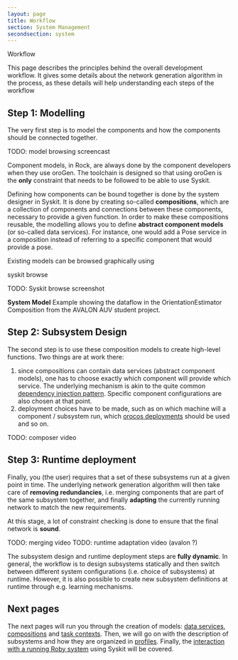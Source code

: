 ```yaml
---
layout: page
title: Workflow
section: System Management
secondsection: system
---
```

<div class="content2">
<div class="content2-pagetitle">Workflow</div>
<div class="content2-container line-box">
<div class="content2-container-1col">



<p>This page describes the principles behind the overall development workflow. It
gives some details about the network generation algorithm in the process, as
these details will help understanding each steps of the workflow</p>

<h2 id="step-1-modelling">Step 1: Modelling</h2>
<p>The very first step is to model the components and how the components should be
connected together.</p>

<p>TODO: model browsing screencast</p>

<p>Component models, in Rock, are always done by the component developers when they
use oroGen. The toolchain is designed so that using oroGen is the <strong>only</strong>
constraint that needs to be followed to be able to use Syskit.</p>

<p>Defining how components can be bound together is done by the system designer in
Syskit. It is done by creating so-called <strong>compositions</strong>, which are a
collection of components and connections between these components, necessary to
provide a given function. In order to make these compositions reusable, the
modelling allows you to define <strong>abstract component models</strong> (or so-called data
services). For instance, one would add a Pose service in a composition instead
of referring to a specific component that would provide a pose.</p>

<p>Existing models can be browsed graphically using</p>

<p class="cmdline">syskit browse</p>

<p>TODO: Syskit browse screenshot</p>

<p><strong>System Model</strong>
Example showing the dataflow in the OrientationEstimator Composition from the AVALON AUV student project.</p>

<h2 id="step-2-subsystem-design">Step 2: Subsystem Design</h2>
<p>The second step is to use these composition models to create high-level
functions. Two things are at work there:</p>

<ol>
<li>since compositions can contain data services (abstract component models),
one has to choose exactly which component will provide which service. The
underlying mechanism is akin to the quite common <a href="http://en.wikipedia.org/wiki/Dependency_injection">dependency injection
pattern</a>. Specific
component configurations are also chosen at that point.</li>
<li>deployment choices have to be made, such as on which machine will a component
/ subsystem run, which <a href="../orogen/deployment.html">orocos deployments</a> should
be used and so on.</li>
</ol>

<p>TODO: composer video</p>

<h2 id="step-3-runtime-deployment">Step 3: Runtime deployment</h2>
<p>Finally, you (the user) requires that a set of these subsystems run at a given
point in time. The underlying network generation algorithm will then take care
of <strong>removing redundancies</strong>, i.e. merging components that are part of the same
subsystem together, and finally <strong>adapting</strong> the currently running network to
match the new requirements.</p>

<p>At this stage, a lot of constraint checking is done to ensure that the final
network is <strong>sound</strong>.</p>

<p>TODO: merging video
TODO: runtime adaptation video (avalon ?)</p>

<p>The subsystem design and runtime deployment steps are <strong>fully dynamic</strong>. In
general, the workflow is to design subsystems statically and then switch
between different system configurations (i.e. choice of subsystems) at runtime.
However, it is also possible to create new subsystem definitions at runtime
through e.g. learning mechanisms.</p>

<h2 id="next-pages">Next pages</h2>
<p>The next pages will run you through the creation of models: <a href="data_services.html">data
services</a>, <a href="compositions.html">compositions</a> and <a href="task_contexts.html">task
contexts</a>. Then, we will go on with the description of
subsystems and how they are organized in <a href="profiles.html">profiles</a>. Finally, the
<a href="interaction.html">interaction with a running Roby system</a> using Syskit will be
covered.</p>



</div>
</div>
</div>
